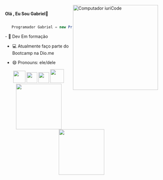 <img src="https://i.imgur.com/UD0IkRt.png" min-width="280px" max-width="280px" width="280px" align="right" alt="Computador iuriCode">


<p>

#### Olá , Eu Sou Gabriel👋
##
```C#
   Programador Gabriel = new Programador();
```

</p>
<p>
- 👤 Dev Em formação

- 💻 Atualmente faço parte do Bootcamp na Dio.me

- 😄 Pronouns: ele/dele
</p>
<div align="center">
   <img width="40" src="https://cdn.svgporn.com/logos/mysql-icon.svg"/>
   <img width="35" src="https://cdn.svgporn.com/logos/html-5.svg"/>
   <img width="35" src="https://cdn.svgporn.com/logos/css-3.svg"/>
   <img width="45" src="https://cdn.svgporn.com/logos/php.svg"/>
</div>

<div align="center">
  <a href="https://github.com/Gabriel-SantosXD">
   <img height="150vh" src="https://github-readme-stats.vercel.app/api?username=Gabriel-SantosXD&show_icons=true&theme=gotham&include_all_commits=true&count_private=true"/>
   <img height="150vh" src="https://github-readme-stats.vercel.app/api/top-langs/?username=Gabriel-SantosXD&layout=compact&theme=gotham"/>
</div>
<dl><dd><dl><dd><dl><dd><dl><dd><dl><dd><dl><dd><dl><dd><dl><dd><dl><dd><dl><dd><dl><dd><dl><dd><dl><dd><dl><dd><dl>
<div align="center"> 
  </a> 
  <a href="mailto:gabrielsantosalvarezmagalhaes@gmail.com"><img src="https://img.shields.io/badge/-Gmail-%23333?style=for-the-badge&logo=gmail&logoColor=white" target="_blank"></a>
  <a href="https://www.linkedin.com/in/gabriel-santos-86360019b/" target="_blank"><img src="https://img.shields.io/badge/-LinkedIn-%230077B5?style=for-the-badge&logo=linkedin&logoColor=white" target="_blank"></a>
</div>
</dd></dl></dd></dl></dd></dl></dd></dl></dd></dl></dd></dl></dd></dl></dd></dl></dd></dl></dd></dl></dd></dl></dd></dl></dd></dl></dd></dl></dd>
